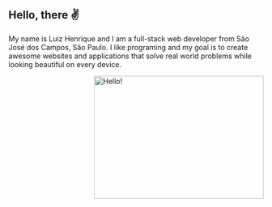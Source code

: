 ## Hello, there ✌

My name is Luiz Henrique and I am a full-stack web developer from São José dos Campos, São Paulo. I like programing and my goal is to create awesome websites and applications that solve real world problems while looking beautiful on every device.

<a href="#">
<img src="https://media.giphy.com/media/PnUatAYWMEMvmiwsyx/giphy.gif" title="hello" width="335" height="243" align="right" alt="Hello!">
</a>
